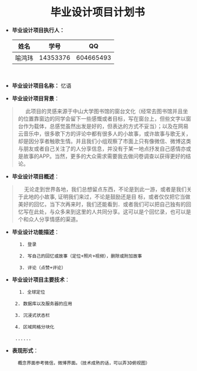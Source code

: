 # <div  align=center>**毕业设计项目计划书**</div>

 -  **毕业设计项目执行人：**

    | 姓名   | 学号       | QQ        |
    | ---- | -------- | --------- |
    | 喻鸿玮  | 14353376 | 604665493 |

    ​

 -  **毕业设计项目名称：**  忆语

 -  **毕业设计项目背景**：

> &nbsp;&nbsp;&nbsp;&nbsp;&nbsp;此项目的灵感来源于中山大学图书馆的窗台文化（经常去图书馆并且坐的位置靠窗边的同学会留下一些感慨或者目标，写在窗台上，但些文字以窗台作为载体，总感觉虽然出发是好的，但表达的方式不妥当）；以及在网易云音乐中，很多歌下方的评论中都有很多人的小故事，或许故事与歌无关，却是因分享者触歌生情。并且我们小组观察了市面上只有像微信、微博这类与朋友或者自己关注了的人分享信息，并没有于某一地点抒发自己感情亦或是故事的APP。当然，更多的大众需求需要我去做问卷调查以获得更好的结论。

 - **毕业设计项目概述**：

> &nbsp;&nbsp;&nbsp;&nbsp;无论走到世界各地，我们总想留点东西，不论是到此一游，或者是我们关于此地的小故事, 证明我们来过，不论是鼓励还是目 标，或者仅仅把它当做美好的回忆，当下次再来时，我们还能看到．或者我们可以把自己独有的回忆写在此处，与众多来到这里的人共同分享。这可以是个回忆录，也可以是个和众人分享情感的渠道。

 -  **毕业设计功能描述**：

&nbsp;&nbsp;&nbsp;&nbsp;&nbsp;&nbsp;&nbsp;&nbsp;&nbsp;&nbsp;&nbsp;`1. 登录`

&nbsp;&nbsp;&nbsp;&nbsp;&nbsp;&nbsp;&nbsp;&nbsp;&nbsp;&nbsp;&nbsp;`2. 写自己的回忆或故事（定位+照片+视频），删除或附加故事`

&nbsp;&nbsp;&nbsp;&nbsp;&nbsp;&nbsp;&nbsp;&nbsp;&nbsp;&nbsp;&nbsp;`3. 评论（点赞+评论）`



 - **毕业设计项目主要技术**：

&nbsp;&nbsp;&nbsp;&nbsp;&nbsp;&nbsp;&nbsp;&nbsp;&nbsp;` 1. 全球定位` 

&nbsp;&nbsp;&nbsp;&nbsp;&nbsp;&nbsp;&nbsp;&nbsp;`2. 数据库以及服务器的应用`

&nbsp;&nbsp;&nbsp;&nbsp;&nbsp;&nbsp;&nbsp;&nbsp;`3. 沉浸式状态栏 `

&nbsp;&nbsp;&nbsp;&nbsp;&nbsp;&nbsp;&nbsp;&nbsp;`4. 区域网格分块化`

&nbsp;&nbsp;&nbsp;&nbsp;&nbsp;&nbsp;&nbsp;&nbsp;`......`

 - **表现形式**：

&nbsp;&nbsp;&nbsp;&nbsp;&nbsp;&nbsp;&nbsp;&nbsp;` 概念界面参考微信，微博界面。（技术成熟的话，可以弄3D俯视图）`

